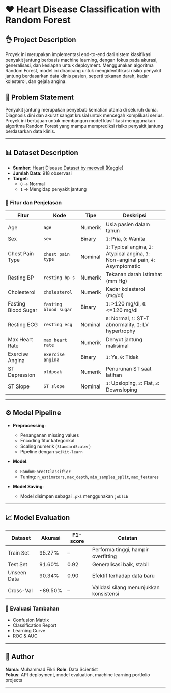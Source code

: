 # ❤️ Heart Disease Classification with Random Forest

## 👌 Project Description
Proyek ini merupakan implementasi end-to-end dari sistem klasifikasi penyakit jantung berbasis machine learning, dengan fokus pada akurasi, generalisasi, dan kesiapan untuk deployment. Menggunakan algoritma Random Forest, model ini dirancang untuk mengidentifikasi risiko penyakit jantung berdasarkan data klinis pasien, seperti tekanan darah, kadar kolesterol, dan gejala angina.

## 📌 Problem Statement
Penyakit jantung merupakan penyebab kematian utama di seluruh dunia. Diagnosis dini dan akurat sangat krusial untuk mencegah komplikasi serius. Proyek ini bertujuan untuk membangun model klasifikasi menggunakan algoritma Random Forest yang mampu memprediksi risiko penyakit jantung berdasarkan data klinis.

---

## 📊 Dataset Description

- **Sumber**: [Heart Disease Dataset by mexwell (Kaggle)](https://www.kaggle.com/datasets/mexwell/heart-disease-dataset)
- **Jumlah Data**: 918 observasi
- **Target**: 
  - `0` → Normal
  - `1` → Mengidap penyakit jantung

### 🧬 Fitur dan Penjelasan

| Fitur | Kode | Tipe | Deskripsi |
|------|------|------|-----------|
| Age | `age` | Numerik | Usia pasien dalam tahun |
| Sex | `sex` | Binary | `1`: Pria, `0`: Wanita |
| Chest Pain Type | `chest pain type` | Nominal | `1`: Typical angina, `2`: Atypical angina, `3`: Non-anginal pain, `4`: Asymptomatic |
| Resting BP | `resting bp s` | Numerik | Tekanan darah istirahat (mm Hg) |
| Cholesterol | `cholesterol` | Numerik | Kadar kolesterol (mg/dl) |
| Fasting Blood Sugar | `fasting blood sugar` | Binary | `1`: >120 mg/dl, `0`: <=120 mg/dl |
| Resting ECG | `resting ecg` | Nominal | `0`: Normal, `1`: ST-T abnormality, `2`: LV hypertrophy |
| Max Heart Rate | `max heart rate` | Numerik | Denyut jantung maksimal |
| Exercise Angina | `exercise angina` | Binary | `1`: Ya, `0`: Tidak |
| ST Depression | `oldpeak` | Numerik | Penurunan ST saat latihan |
| ST Slope | `ST slope` | Nominal | `1`: Upsloping, `2`: Flat, `3`: Downsloping |

---

## ⚙️ Model Pipeline

- **Preprocessing**:
  - Penanganan missing values
  - Encoding fitur kategorikal
  - Scaling numerik (`StandardScaler`)
  - Pipeline dengan `scikit-learn`

- **Model**:
  - `RandomForestClassifier`
  - Tuning: `n_estimators`, `max_depth`, `min_samples_split`, `max_features`

- **Model Saving**:
  - Model disimpan sebagai `.pkl` menggunakan `joblib`

---

## 📈 Model Evaluation

| Dataset         | Akurasi  | F1-score | Catatan                                   |
|-----------------|----------|----------|--------------------------------------------|
| Train Set       | 95.27%   | –        | Performa tinggi, hampir overfitting        |
| Test Set        | 91.60%   | 0.92     | Generalisasi baik, stabil                  |
| Unseen Data     | 90.34%   | 0.90     | Efektif terhadap data baru                 |
| Cross-Val       | ~89.50%  | –        | Validasi silang menunjukkan konsistensi    |

### 🧪 Evaluasi Tambahan
- Confusion Matrix
- Classification Report
- Learning Curve
- ROC & AUC

---

## 📎 Author

**Nama**: Muhammad Fikri
**Role**: Data Scientist  
**Fokus**: API deployment, model evaluation, machine learning portfolio projects

---
